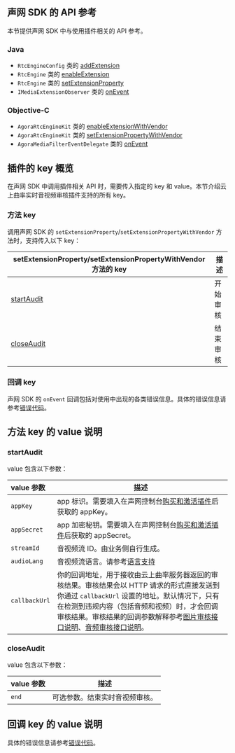 ## 声网 SDK 的 API 参考

本节提供声网 SDK 中与使用插件相关的 API 参考。

### Java

- `RtcEngineConfig` 类的 [addExtension](https://docs.agora.io/cn/video-call-4.x/API%20Reference/java_ng/API/api_irtcengine_addextension.html)
- `RtcEngine` 类的 [enableExtension](https://docs.agora.io/cn/video-call-4.x/API%20Reference/java_ng/API/toc_network.html#api_irtcengine_enableextension)
- `RtcEngine` 类的 [setExtensionProperty](https://docs.agora.io/cn/video-call-4.x/API%20Reference/java_ng/API/toc_network.html#api_irtcengine_setextensionproperty)
- `IMediaExtensionObserver` 类的 [onEvent](https://docs.agora.io/cn/video-call-4.x/API%20Reference/java_ng/API/toc_network.html#callback_irtcengineeventhandler_onextensionevent)

### Objective-C

- `AgoraRtcEngineKit` 类的 [enableExtensionWithVendor](https://docs.agora.io/cn/video-call-4.x/API%20Reference/ios_ng/API/toc_network.html#api_irtcengine_enableextension)
- `AgoraRtcEngineKit` 类的 [setExtensionPropertyWithVendor](https://docs.agora.io/cn/video-call-4.x/API%20Reference/ios_ng/API/toc_network.html#api_irtcengine_setextensionproperty)
- `AgoraMediaFilterEventDelegate` 类的 [onEvent](https://docs.agora.io/cn/video-call-4.x/API%20Reference/ios_ng/API/toc_network.html#callback_irtcengineeventhandler_onextensionevent)

## 插件的 key 概览 <a name="key-value"></a>

在声网 SDK 中调用插件相关 API 时，需要传入指定的 key 和 value。本节介绍云上曲率实时音视频审核插件支持的所有 key。

### 方法 key

调用声网 SDK 的 `setExtensionProperty`/`setExtensionPropertyWithVendor` 方法时，支持传入以下 key：

| setExtensionProperty/setExtensionPropertyWithVendor 方法的 key| 描述 |
| ------------------------------------ | -------- |
| [startAudit](#startaudit) | 开始审核 |
| [closeAudit](#closeaudit) | 结束审核 |

### 回调 key

声网 SDK 的 `onEvent` 回调包括对使用中出现的各类错误信息。具体的错误信息请参考[错误代码](https://docs.ilivedata.com/rtm/excursus/error-code/)。

##  方法 key 的 value 说明

### startAudit

value 包含以下参数：

| value 参数| 描述 |
| :---------------- | ----------------------- |
| `appKey`      | app 标识。需要填入在声网控制台[购买和激活插件](https://docs.agora.io/cn/extension_customer/get_extension?platform=All%20Platforms)后获取的 appKey。            |
| `appSecret`   | app 加密秘钥。需要填入在声网控制台[购买和激活插件](https://docs.agora.io/cn/extension_customer/get_extension?platform=All%20Platforms)后获取的 appSecret。                        |
| `streamId`    | 音视频流 ID。由业务侧自行生成。                                      |
| `audioLang`   | 音视频流语言。请参考[语言支持](https://docs.ilivedata.com/audiocheck/techdoc/language/) |
| `callbackUrl` | 你的回调地址，用于接收由云上曲率服务器返回的审核结果。审核结果会以 HTTP 请求的形式直接发送到你通过 `callbackUrl` 设置的地址。默认情况下，只有在检测到违规内容（包括音频和视频）时，才会回调审核结果。审核结果的回调参数解释参考[图片审核接口说明](https://docs.ilivedata.com/imagecheck/techdocs/respon/)、[音频审核接口说明](https://docs.ilivedata.com/audiocheck/callbackdoc/result-callback/)。                     |

### closeAudit

value 包含以下参数：

| value 参数 | 描述               |
| :--------- | ------------------ |
| `end`      | 可选参数。结束实时音视频审核。 |



##  回调 key 的 value 说明

具体的错误信息请参考[错误代码](https://docs.ilivedata.com/rtm/excursus/error-code/)。

